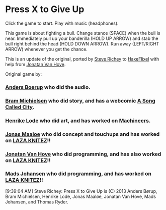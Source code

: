 # Press X to Give Up

Click the game to start. Play with music (headphones).

This game is about fighting a bull. Change stance (SPACE) when the bull is near. Immediately pull up your banderilla (HOLD UP ARROW) and stab the bull right behind the head (HOLD DOWN ARROW). Run away (LEFT/RIGHT ARROW) whenever you get the chance.

This is an update of the original, ported by [Steve Richey](https://twitter.com/stvr_tweets) to [HaxeFlixel](http://www.haxeflixel.com) with help from [Jonatan Van Hove](https://twitter.com/joonturbo).

Original game by:

### [Anders Boerup]() who did the audio.
### [Bram Michielsen](https://twitter.com/brammichielsen) who did story, and has a webcomic [A Song Called City](http://asongcalledcity.com/).
### [Henrike Lode](https://twitter.com/machineers) who did art, and has worked on [Machineers](http://machineers.tumblr.com/). 
### [Jonas Maaloe](https://twitter.com/jonasmaaloe) who did concept and touchups and has worked on [LAZA KNITEZ](http://lazaknitez.com/)!! 
### [Jonatan Van Hove](https://twitter.com/joonturbo) who did programming, and has also worked on [LAZA KNITEZ](http://lazaknitez.com/)!! 
### [Mads Johansen](https://twitter.com/pyjamads) who did programming, and has worked on [LAZA KNITEZ](http://lazaknitez.com/)!!

[9:39:04 AM] Steve Richey: Press X to Give Up is (C) 2013 Anders Børup, Bram Michielsen, Henrike Lode, Jonas Maaløe, Jonatan Van Hove, Mads Johansen, and Thomas Ryder.